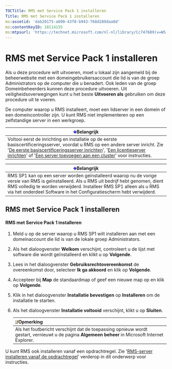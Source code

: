 ```yaml
---
TOCTitle: RMS met Service Pack 1 installeren
Title: RMS met Service Pack 1 installeren
ms:assetid: 'dab20175-a690-43f8-b943-768d289daa0d'
ms:contentKeyID: 18114155
ms:mtpsurl: 'https://technet.microsoft.com/nl-nl/library/Cc747689(v=WS.10)'
---
```


RMS met Service Pack 1 installeren
==================================

Als u deze procedure wilt uitvoeren, moet u lokaal zijn aangemeld bij de beheerwebsite met een domeingebruikersaccount die lid is van de groep Administrators op de computer die u benadert. Ook leden van de groep Domeinbeheerders kunnen deze procedure uitvoeren. Uit veiligheidsoverwegingen kunt u het beste **Uitvoeren als** gebruiken om deze procedure uit te voeren.

De computer waarop u RMS installeert, moet een lidserver in een domein of een domeincontroller zijn. U kunt RMS niet implementeren op een zelfstandige server in een werkgroep.

| ![](/security-updates/images/Cc747689.Important(WS.10).gif)Belangrijk                                                                                                                                                                                                                                                                                                                                                                                                                 |
|--------------------------------------------------------------------------------------------------------------------------------------------------------------------------------------------------------------------------------------------------------------------------------------------------------------------------------------------------------------------------------------------------------------------------------------------------------------------------------------------------|
| Voltooi eerst de inrichting en installatie op de eerste basiscertificeringsserver, voordat u RMS op een andere server inricht. Zie '[De eerste basiscertificeringsserver inrichten](https://technet.microsoft.com/debc42f3-74ff-4c99-b7a4-4921fccdabc2)', '[Een licentieserver inrichten](https://technet.microsoft.com/4d67b898-0ba9-4eef-ab7d-ee0ca55a688e)' of '[Een server toevoegen aan een cluster](https://technet.microsoft.com/db635238-5528-4bec-9cc6-8244e2b3d733)' voor instructies. |

| ![](/security-updates/images/Cc747689.Important(WS.10).gif)Belangrijk                                                                                                                                                                                                           |
|--------------------------------------------------------------------------------------------------------------------------------------------------------------------------------------------------------------------------------------------------------------------------------------------|
| RMS SP1 kan op een server worden geïnstalleerd waarop nu de vorige versie van RMS is geïnstalleerd. Als u RMS uit bedrijf hebt genomen, dient RMS volledig te worden verwijderd. Installeer RMS SP1 alleen als u RMS via het onderdeel Software in het Configuratiescherm hebt verwijderd. |

RMS met Service Pack 1 installeren
----------------------------------

#### RMS met Service Pack 1 installeren

1.  Meld u op de server waarop u RMS SP1 wilt installeren aan met een domeinaccount die lid is van de lokale groep Administrators.

2.  Als het dialoogvenster **Welkom** verschijnt, controleert u de lijst met software die wordt geïnstalleerd en klikt u op **Volgende**.

3.  Lees in het dialoogvenster **Gebruiksrechtovereenkomst** de overeenkomst door, selecteer **Ik ga akkoord** en klik op **Volgende**.

4.  Accepteer bij **Map** de standaardmap of geef een nieuwe map op en klik op **Volgende**.

5.  Klik in het dialoogvenster **Installatie bevestigen** op **Installeren** om de installatie te starten.

6.  Als het dialoogvenster **Installatie voltooid** verschijnt, klikt u op **Sluiten**.

    | ![](/security-updates/images/Cc747689.note(WS.10).gif)Opmerking                                                                        |
    |---------------------------------------------------------------------------------------------------------------------------------------------------|
    | Als het foutbericht verschijnt dat de toepassing opnieuw wordt gestart, vernieuwt u de pagina **Algemeen beheer** in Microsoft Internet Explorer. |

U kunt RMS ook installeren vanaf een opdrachtregel. Zie '[RMS-server installeren vanaf de opdrachtregel](https://technet.microsoft.com/b55b1e2a-dd14-4168-a37f-9cdedbec660b)' verderop in dit onderwerp voor instructies.
